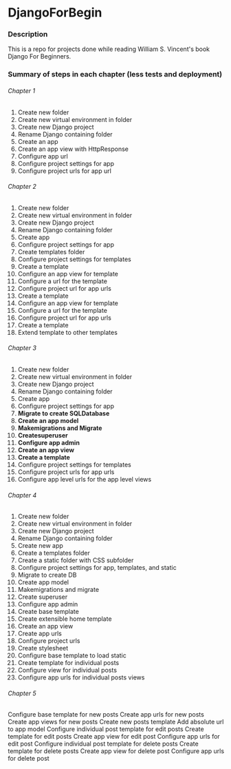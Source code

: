 # DjangoForBegin

### Description

This is a repo for projects done while reading William S. Vincent's book Django For Beginners.

### Summary of steps in each chapter (less tests and deployment)

###### Chapter 1

1.	Create new folder
2.	Create new virtual environment in folder
3.	Create new Django project
4.	Rename Django containing folder
5.	Create an app
6.	Create an app view with HttpResponse
7.	Configure app url
8.	Configure project settings for app
9.	Configure project urls for app url

###### Chapter 2

1.	Create new folder
2.	Create new virtual environment in folder
3.	Create new Django project
4.	Rename Django containing folder
5.	Create app
6.	Configure project settings for app
7.	Create templates folder
8.	Configure project settings for templates
9.	Create a template
10.	Configure an app view for template
11.	Configure a url for the template
12.	Configure project url for app urls
13.	Create a template
14.	Configure an app view for template
15.	Configure a url for the template
16.	Configure project url for app urls
17.	Create a template
18.	Extend template to other templates

###### Chapter 3

1.	Create new folder
2.	Create new virtual environment in folder
3.	Create new Django project
4.	Rename Django containing folder
5.	Create app
6.	Configure project settings for app
7.	**Migrate to create SQLDatabase**
8.	**Create an app model**
9.	**Makemigrations and Migrate**
10.	**Createsuperuser**
11.	**Configure app admin**
12.	**Create an app view**
13.	**Create a template**
14.	Configure project settings for templates
15.	Configure project urls for app urls
16.	Configure app level urls for the app level views

###### Chapter 4
1.	Create new folder
2.	Create new virtual environment in folder
3.	Create new Django project
4.	Rename Django containing folder
5.	Create new app
6.	Create a templates folder
7.	Create a static folder with CSS subfolder
8.	Configure project settings for app, templates, and static
9.	Migrate to create DB
10.	Create app model
11.	Makemigrations and migrate
12.	Create superuser
13.	Configure app admin
14.	Create base template
15.	Create extensible home template
16.	Create an app view
17.	Create app urls
18.	Configure project urls
19.	Create stylesheet
20.	Configure base template to load static
21.	Create template for individual posts
22.	Configure view for individual posts
23.	Configure app urls for individual posts views

###### Chapter 5
Configure base template for new posts
Create app urls for new posts
Create app views for new posts
Create new posts template
Add absolute url to app model
Configure individual post template for edit posts
Create template for edit posts
Create app view for edit post
Configure app urls for edit post
Configure individual post template for delete posts
Create template for delete posts
Create app view for delete post
Configure app urls for delete post



